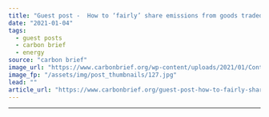 ```yaml
---
title: "Guest post -  How to ‘fairly’ share emissions from goods traded around the world"
date: "2021-01-04"
tags: 
  - guest posts
  - carbon brief
  - energy
source: "carbon brief"
image_url: "https://www.carbonbrief.org/wp-content/uploads/2021/01/Container-ship-unloading-at-Napier-docks-New-Zealand-583x372.jpg"
image_fp: "/assets/img/post_thumbnails/127.jpg"
lead: ""
article_url: "https://www.carbonbrief.org/guest-post-how-to-fairly-share-emissions-from-goods-traded-around-the-world"
---
```


---
